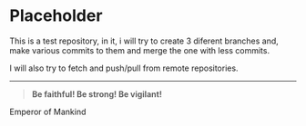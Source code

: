 # Placeholder

This is a test repository, in it, i will try to create 3 diferent branches and, make various commits to them and merge the one with less commits.

I will also try to fetch and push/pull from remote repositories.

---

>**Be faithful! Be strong! Be vigilant!**

Emperor of Mankind
